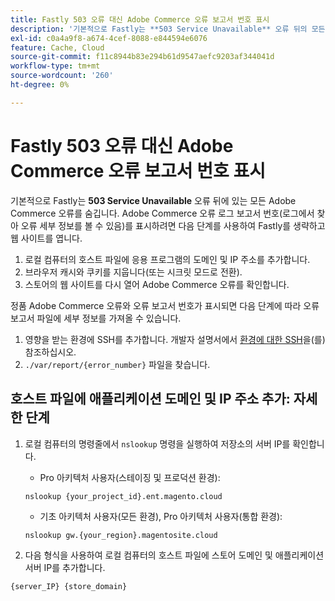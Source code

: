 ```yaml
---
title: Fastly 503 오류 대신 Adobe Commerce 오류 보고서 번호 표시
description: '기본적으로 Fastly는 **503 Service Unavailable** 오류 뒤의 모든 Adobe Commerce 오류를 숨깁니다. Adobe Commerce 오류 로그 보고서 번호를 표시하려면(로그에서 찾고 오류 세부 정보를 보려면) 다음 단계를 수행하여 Fastly를 생략하고 웹 사이트를 여십시오.'
exl-id: c0a4a9f8-a674-4cef-8088-e844594e6076
feature: Cache, Cloud
source-git-commit: f11c8944b83e294b61d9547aefc9203af344041d
workflow-type: tm+mt
source-wordcount: '260'
ht-degree: 0%

---
```


# Fastly 503 오류 대신 Adobe Commerce 오류 보고서 번호 표시

기본적으로 Fastly는 **503 Service Unavailable** 오류 뒤에 있는 모든 Adobe Commerce 오류를 숨깁니다. Adobe Commerce 오류 로그 보고서 번호(로그에서 찾아 오류 세부 정보를 볼 수 있음)를 표시하려면 다음 단계를 사용하여 Fastly를 생략하고 웹 사이트를 엽니다.

1. 로컬 컴퓨터의 호스트 파일에 응용 프로그램의 도메인 및 IP 주소를 추가합니다.
1. 브라우저 캐시와 쿠키를 지웁니다(또는 시크릿 모드로 전환).
1. 스토어의 웹 사이트를 다시 열어 Adobe Commerce 오류를 확인합니다.

정품 Adobe Commerce 오류와 오류 보고서 번호가 표시되면 다음 단계에 따라 오류 보고서 파일에 세부 정보를 가져올 수 있습니다.

1. 영향을 받는 환경에 SSH를 추가합니다. 개발자 설명서에서 [환경에 대한 SSH](https://devdocs.magento.com/guides/v2.3/cloud/env/environments-ssh.html#ssh)을(를) 참조하십시오.
1. `./var/report/{error_number}` 파일을 찾습니다.

## 호스트 파일에 애플리케이션 도메인 및 IP 주소 추가: 자세한 단계

1. 로컬 컴퓨터의 명령줄에서 `nslookup` 명령을 실행하여 저장소의 서버 IP를 확인합니다.
   * Pro 아키텍처 사용자(스테이징 및 프로덕션 환경):

   ```
   nslookup {your_project_id}.ent.magento.cloud
   ```

   * 기초 아키텍처 사용자(모든 환경), Pro 아키텍처 사용자(통합 환경):

   ```
   nslookup gw.{your_region}.magentosite.cloud
   ```

1. 다음 형식을 사용하여 로컬 컴퓨터의 호스트 파일에 스토어 도메인 및 애플리케이션 서버 IP를 추가합니다.

```
{server_IP} {store_domain}
```
